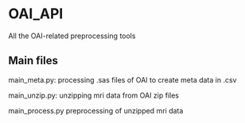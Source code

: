 # OAI_API
All the OAI-related preprocessing tools

## Main files
main_meta.py:   processing .sas files of OAI to create meta data in .csv 

main_unzip.py:  unzipping mri data from OAI zip files

main_process.py preprocessing of unzipped mri data 

